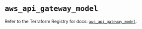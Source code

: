 # `aws_api_gateway_model`

Refer to the Terraform Registry for docs: [`aws_api_gateway_model`](https://registry.terraform.io/providers/hashicorp/aws/5.91.0/docs/resources/api_gateway_model).
